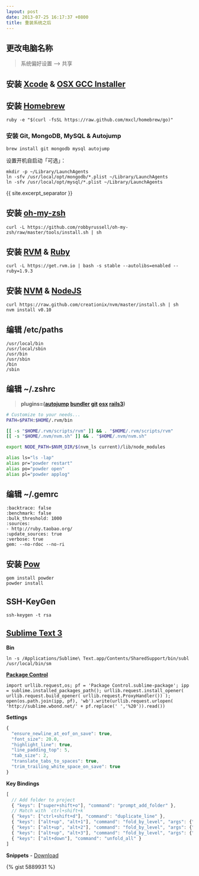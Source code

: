 ```yaml
---
layout: post
date: 2013-07-25 16:17:37 +0800
title: 重装系统之后
---
```


## 更改电脑名称

> 系统偏好设置 --&gt; 共享

## 安装 [Xcode](http://itunes.apple.com/us/app/xcode/id497799835) &amp; [OSX GCC Installer](https://github.com/kennethreitz/osx-gcc-installer)

## 安装 [Homebrew](http://brew.sh/)

```
ruby -e "$(curl -fsSL https://raw.github.com/mxcl/homebrew/go)"
```

### 安装 Git, MongoDB, MySQL &amp; Autojump

```
brew install git mongodb mysql autojump
```

设置开机自启动「可选」：

```
mkdir -p ~/Library/LaunchAgents
ln -sfv /usr/local/opt/mongodb/*.plist ~/Library/LaunchAgents
ln -sfv /usr/local/opt/mysql/*.plist ~/Library/LaunchAgents
```

{{ site.excerpt_separator }}

## 安装 [oh-my-zsh](https://github.com/robbyrussell/oh-my-zsh)

```
curl -L https://github.com/robbyrussell/oh-my-zsh/raw/master/tools/install.sh | sh
```

## 安装 [RVM](https://rvm.io/) &amp; [Ruby](http://www.ruby-lang.org/)

```
curl -L https://get.rvm.io | bash -s stable --autolibs=enabled --ruby=1.9.3
```

## 安装 [NVM](https://github.com/creationix/nvm) &amp; [NodeJS](http://nodejs.org/)

```
curl https://raw.github.com/creationix/nvm/master/install.sh | sh
nvm install v0.10
```

## 编辑 /etc/paths

```
/usr/local/bin
/usr/local/sbin
/usr/bin
/usr/sbin
/bin
/sbin
```

## 编辑 ~/.zshrc

> __plugins=([autojump](https://github.com/joelthelion/autojump#readme) [bundler](https://github.com/robbyrussell/oh-my-zsh/wiki/Plugins#bundler) [git](http://jasonm23.github.io/oh-my-git-aliases.html) [osx](https://github.com/robbyrussell/oh-my-zsh/wiki/Plugins#osx) [rails3](https://github.com/robbyrussell/oh-my-zsh/wiki/Plugins#rails3))__

```sh
# Customize to your needs...
PATH=$PATH:$HOME/.rvm/bin

[[ -s "$HOME/.rvm/scripts/rvm" ]] && . "$HOME/.rvm/scripts/rvm"
[[ -s "$HOME/.nvm/nvm.sh" ]] && . "$HOME/.nvm/nvm.sh"

export NODE_PATH=$NVM_DIR/$(nvm_ls current)/lib/node_modules

alias ls="ls -lap"
alias pr="powder restart"
alias po="powder open"
alias pl="powder applog"
```

## 编辑 ~/.gemrc

```
:backtrace: false
:benchmark: false
:bulk_threshold: 1000
:sources:
- http://ruby.taobao.org/
:update_sources: true
:verbose: true
gem: --no-rdoc --no-ri
```

## 安装 [Pow](http://pow.cx/)

```
gem install powder
powder install
```

## SSH-KeyGen

```
ssh-keygen -t rsa
```

<a id="sm"></a>

## [Sublime Text 3](http://www.sublimetext.com/3)

__Bin__

```
ln -s /Applications/Sublime\ Text.app/Contents/SharedSupport/bin/subl /usr/local/bin/sm
```

[__Package Control__](https://sublime.wbond.net/)

```
import urllib.request,os; pf = 'Package Control.sublime-package'; ipp = sublime.installed_packages_path(); urllib.request.install_opener( urllib.request.build_opener( urllib.request.ProxyHandler()) ); open(os.path.join(ipp, pf), 'wb').write(urllib.request.urlopen( 'http://sublime.wbond.net/' + pf.replace(' ','%20')).read())
```

__Settings__

```js
{
  "ensure_newline_at_eof_on_save": true,
  "font_size": 20.0,
  "highlight_line": true,
  "line_padding_top": 5,
  "tab_size": 2,
  "translate_tabs_to_spaces": true,
  "trim_trailing_white_space_on_save": true
}
```

__Key Bindings__

```js
[
  // Add folder to project
  { "keys": ["super+shift+o"], "command": "prompt_add_folder" },
  // Match with `ctrl+shift+k`
  { "keys": ["ctrl+shift+d"], "command": "duplicate_line" },
  { "keys": ["alt+up", "alt+1"], "command": "fold_by_level", "args": {"level": 1} },
  { "keys": ["alt+up", "alt+2"], "command": "fold_by_level", "args": {"level": 2} },
  { "keys": ["alt+up", "alt+3"], "command": "fold_by_level", "args": {"level": 3} },
  { "keys": ["alt+down"], "command": "unfold_all" }
]
```

__Snippets__ - [Download](https://gist.github.com/jsw0528/5889931/download)

{% gist 5889931 %}
